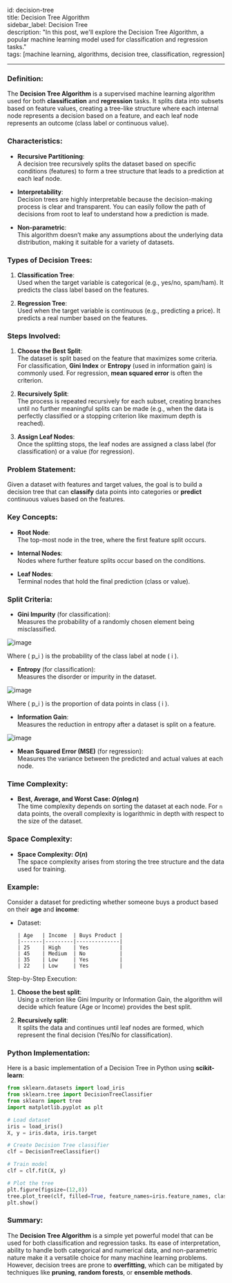 id: decision-tree  
title: Decision Tree Algorithm  
sidebar_label: Decision Tree  
description: "In this post, we'll explore the Decision Tree Algorithm, a popular machine learning model used for classification and regression tasks."  
tags: [machine learning, algorithms, decision tree, classification, regression]

---

### Definition:
The **Decision Tree Algorithm** is a supervised machine learning algorithm used for both **classification** and **regression** tasks. It splits data into subsets based on feature values, creating a tree-like structure where each internal node represents a decision based on a feature, and each leaf node represents an outcome (class label or continuous value).

### Characteristics:
- **Recursive Partitioning**:  
  A decision tree recursively splits the dataset based on specific conditions (features) to form a tree structure that leads to a prediction at each leaf node.

- **Interpretability**:  
  Decision trees are highly interpretable because the decision-making process is clear and transparent. You can easily follow the path of decisions from root to leaf to understand how a prediction is made.

- **Non-parametric**:  
  This algorithm doesn’t make any assumptions about the underlying data distribution, making it suitable for a variety of datasets.

### Types of Decision Trees:
1. **Classification Tree**:  
   Used when the target variable is categorical (e.g., yes/no, spam/ham). It predicts the class label based on the features.
   
2. **Regression Tree**:  
   Used when the target variable is continuous (e.g., predicting a price). It predicts a real number based on the features.

### Steps Involved:
1. **Choose the Best Split**:  
   The dataset is split based on the feature that maximizes some criteria. For classification, **Gini Index** or **Entropy** (used in information gain) is commonly used. For regression, **mean squared error** is often the criterion.
   
2. **Recursively Split**:  
   The process is repeated recursively for each subset, creating branches until no further meaningful splits can be made (e.g., when the data is perfectly classified or a stopping criterion like maximum depth is reached).
   
3. **Assign Leaf Nodes**:  
   Once the splitting stops, the leaf nodes are assigned a class label (for classification) or a value (for regression).

### Problem Statement:
Given a dataset with features and target values, the goal is to build a decision tree that can **classify** data points into categories or **predict** continuous values based on the features. 

### Key Concepts:
- **Root Node**:  
  The top-most node in the tree, where the first feature split occurs.
  
- **Internal Nodes**:  
  Nodes where further feature splits occur based on the conditions.
  
- **Leaf Nodes**:  
  Terminal nodes that hold the final prediction (class or value).

### Split Criteria:
- **Gini Impurity** (for classification):  
  Measures the probability of a randomly chosen element being misclassified.

![image](https://github.com/user-attachments/assets/505d8d21-3f41-4bba-9120-4ad98beec8c1)

  
  Where \( p_i \) is the probability of the class label at node \( i \).

- **Entropy** (for classification):  
  Measures the disorder or impurity in the dataset.
  
![image](https://github.com/user-attachments/assets/954fa9ab-f3d6-4055-8c12-7630dd8e6a50)

  
  Where \( p_i \) is the proportion of data points in class \( i \).

- **Information Gain**:  
  Measures the reduction in entropy after a dataset is split on a feature.
  
![image](https://github.com/user-attachments/assets/e0eecef3-6e4d-414c-a963-19708922ed91)

  
- **Mean Squared Error (MSE)** (for regression):  
  Measures the variance between the predicted and actual values at each node.

### Time Complexity:
- **Best, Average, and Worst Case: $O(n \log n)$**  
  The time complexity depends on sorting the dataset at each node. For `n` data points, the overall complexity is logarithmic in depth with respect to the size of the dataset.

### Space Complexity:
- **Space Complexity: $O(n)$**  
  The space complexity arises from storing the tree structure and the data used for training.

### Example:
Consider a dataset for predicting whether someone buys a product based on their **age** and **income**:

- Dataset:
  ```  
  | Age   | Income  | Buys Product |  
  |-------|---------|--------------|  
  | 25    | High    | Yes          |  
  | 45    | Medium  | No           |  
  | 35    | Low     | Yes          |  
  | 22    | Low     | Yes          |  
  ```

Step-by-Step Execution:

1. **Choose the best split**:  
   Using a criterion like Gini Impurity or Information Gain, the algorithm will decide which feature (Age or Income) provides the best split.
   
2. **Recursively split**:  
   It splits the data and continues until leaf nodes are formed, which represent the final decision (Yes/No for classification).

### Python Implementation:
Here is a basic implementation of a Decision Tree in Python using **scikit-learn**:

```python
from sklearn.datasets import load_iris
from sklearn.tree import DecisionTreeClassifier
from sklearn import tree
import matplotlib.pyplot as plt

# Load dataset
iris = load_iris()
X, y = iris.data, iris.target

# Create Decision Tree classifier
clf = DecisionTreeClassifier()

# Train model
clf = clf.fit(X, y)

# Plot the tree
plt.figure(figsize=(12,8))
tree.plot_tree(clf, filled=True, feature_names=iris.feature_names, class_names=iris.target_names)
plt.show()
```

### Summary:
The **Decision Tree Algorithm** is a simple yet powerful model that can be used for both classification and regression tasks. Its ease of interpretation, ability to handle both categorical and numerical data, and non-parametric nature make it a versatile choice for many machine learning problems. However, decision trees are prone to **overfitting**, which can be mitigated by techniques like **pruning**, **random forests**, or **ensemble methods**.

